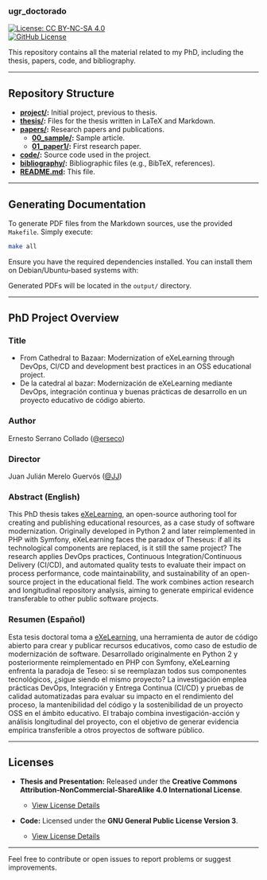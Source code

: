 ### **ugr_doctorado**

[![License: CC BY-NC-SA 4.0](https://img.shields.io/badge/License-CC%20BY--NC--SA%204.0-lightgrey.svg)](https://creativecommons.org/licenses/by-nc-sa/4.0/)  
[![GitHub License](https://img.shields.io/github/license/erseco/ugr_doctorado.svg)](https://github.com/erseco/ugr_doctorado/blob/master/LICENSE)

This repository contains all the material related to my PhD, including the thesis, papers, code, and bibliography.

---

## **Repository Structure**

- **[project/](project/):** Initial project, previous to thesis.  
- **[thesis/](thesis/):** Files for the thesis written in LaTeX and Markdown.  
- **[papers/](papers/):** Research papers and publications.  
  - **[00_sample/](papers/00_sample/):** Sample article.  
  - **[01_paper1/](papers/01_paper1/):** First research paper.  
- **[code/](code/):** Source code used in the project.  
- **[bibliography/](bibliography/):** Bibliographic files (e.g., BibTeX, references).  
- **[README.md](README.md):** This file.  

---

## **Generating Documentation**

To generate PDF files from the Markdown sources, use the provided `Makefile`. Simply execute:

```bash
make all
```

Ensure you have the required dependencies installed. You can install them on Debian/Ubuntu-based systems with:

Generated PDFs will be located in the `output/` directory.

---

## PhD Project Overview

### Title
- From Cathedral to Bazaar: Modernization of eXeLearning through DevOps, CI/CD and development best practices in an OSS educational project.
- De la catedral al bazar: Modernización de eXeLearning mediante DevOps, integración continua y buenas prácticas de desarrollo en un proyecto educativo de código abierto.

### Author
Ernesto Serrano Collado ([@erseco](https://github.com/erseco/))

### Director
Juan Julián Merelo Guervós ([@JJ](https://github.com/jj/))

### Abstract (English)
This PhD thesis takes [eXeLearning](https://github.com/exelearning/exelearning), an open-source authoring tool for creating and publishing educational resources, as a case study of software modernization.
Originally developed in Python 2 and later reimplemented in PHP with Symfony, eXeLearning faces the paradox of Theseus: if all its technological components are replaced, is it still the same project?
The research applies DevOps practices, Continuous Integration/Continuous Delivery (CI/CD), and automated quality tests to evaluate their impact on process performance, code maintainability, and sustainability of an open-source project in the educational field.
The work combines action research and longitudinal repository analysis, aiming to generate empirical evidence transferable to other public software projects.

### Resumen (Español)
Esta tesis doctoral toma a [eXeLearning](https://github.com/exelearning/exelearning), una herramienta de autor de código abierto para crear y publicar recursos educativos, como caso de estudio de modernización de software.
Desarrollado originalmente en Python 2 y posteriormente reimplementado en PHP con Symfony, eXeLearning enfrenta la paradoja de Teseo: si se reemplazan todos sus componentes tecnológicos, ¿sigue siendo el mismo proyecto?
La investigación emplea prácticas DevOps, Integración y Entrega Continua (CI/CD) y pruebas de calidad automatizadas para evaluar su impacto en el rendimiento del proceso, la mantenibilidad del código y la sostenibilidad de un proyecto OSS en el ámbito educativo.
El trabajo combina investigación-acción y análisis longitudinal del proyecto, con el objetivo de generar evidencia empírica transferible a otros proyectos de software público.

---

## **Licenses**

- **Thesis and Presentation:** Released under the **Creative Commons Attribution-NonCommercial-ShareAlike 4.0 International License**.  
  - [View License Details](https://creativecommons.org/licenses/by-nc-sa/4.0/)

- **Code:** Licensed under the **GNU General Public License Version 3**.  
  - [View License Details](https://www.gnu.org/licenses/gpl-3.0.html)

---

Feel free to contribute or open issues to report problems or suggest improvements.